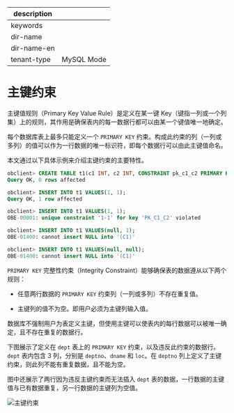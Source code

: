 |description||
|---|---|
|keywords||
|dir-name||
|dir-name-en||
|tenant-type|MySQL Mode|

# 主键约束

主键值规则（Primary Key Value Rule）是定义在某一键 Key（键指一列或一个列集）上的规则，其作用是确保表内的每一数据行都可以由某一个键值唯一地确定。

​每个数据库表上最多只能定义一个 `PRIMARY KEY` 约束。构成此约束的列（一列或多列）的值可以作为一行数据的唯一标识符，即每个数据行可以由此主键值命名。

​本文通过以下具体示例来介绍主键约束的主要特性。

```sql
obclient> CREATE TABLE t1(c1 INT, c2 INT, CONSTRAINT pk_c1_c2 PRIMARY KEY(c1, c2));
Query OK, 0 rows affected

obclient> INSERT INTO t1 VALUES(1, 1);
Query OK, 1 row affected 

obclient> INSERT INTO t1 VALUES(1, 1);
OBE-00001: unique constraint '1-1' for key 'PK_C1_C2' violated

obclient> INSERT INTO t1 VALUES(null, 1);
OBE-01400: cannot insert NULL into '(C1)'

obclient> INSERT INTO t1 VALUES(null, null);
OBE-01400: cannot insert NULL into '(C1)'
```

​`PRIMARY KEY` 完整性约束（Integrity Constraint）能够确保表的数据遵从以下两个规则：

* 任意两行数据的 `PRIMARY KEY` 约束列（一列或多列）不存在重复值。

* 主键列的值不为空。即用户必须为主键列输入值。

​数据库不强制用户为表定义主键，但使用主键可以使表内的每行数据可以被唯一确定，且不存在重复的数据行。

下图展示了定义在 `dept` 表上的 `PRIMARY KEY` 约束，以及违反此约束的数据行。`dept` 表内包含 3 列，分别是 `deptno`、`dname` 和 `loc`。在 `deptno` 列上定义了主键约束，则此列不能有重复数据，且不能为空。

图中还展示了两行因为违反主键约束而无法插入 `dept` 表的数据，一行数据的主键值与已有数据重复，另一行数据的主键列为空值。

![主键约束](https://help-static-aliyun-doc.aliyuncs.com/assets/img/zh-CN/7853623461/p357489.jpg)
